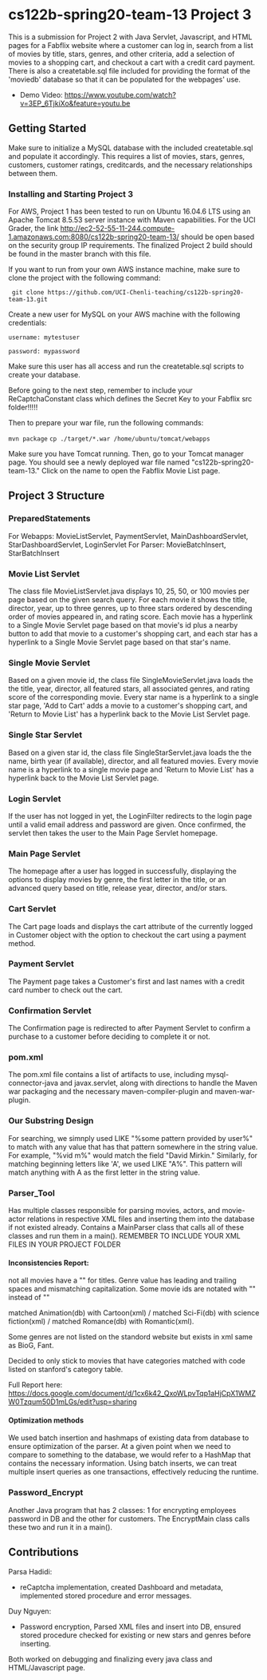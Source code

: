 # cs122b-spring20-team-13 Project 3
This is a submission for Project 2 with Java Servlet, Javascript, and HTML pages for a Fabflix website where a customer can log in, search from a list of movies by title, stars, genres, and other criteria, add a selection of movies to a shopping cart, and checkout a cart with a credit card payment. There is also a createtable.sql file included for providing the format of the 'moviedb' database so that it can be populated for the webpages' use.

- Demo Video: https://www.youtube.com/watch?v=3EP_6TjkiXo&feature=youtu.be

## Getting Started
Make sure to initialize a MySQL database with the included createtable.sql and populate it accordingly. This requires a list of movies, stars, genres, customers, customer ratings, creditcards, and the necessary relationships between them.

### Installing and Starting Project 3
For AWS, Project 1 has been tested to run on Ubuntu 16.04.6 LTS using an Apache Tomcat 8.5.53 server instance with Maven capabilities. For the UCI Grader, the link http://ec2-52-55-11-244.compute-1.amazonaws.com:8080/cs122b-spring20-team-13/ should be open based on the security group IP requirements. The finalized Project 2 build should be found in the master branch with this file.

If you want to run from your own AWS instance machine, make sure to clone the project with the following command:

``` git clone https://github.com/UCI-Chenli-teaching/cs122b-spring20-team-13.git```

Create a new user for MySQL on your AWS machine with the following credentials:

```username: mytestuser```

```password: mypassword```

Make sure this user has all access and run the createtable.sql scripts to create your database.

Before going to the next step, remember to include your ReCaptchaConstant class which defines the Secret Key to your Fabflix src folder!!!!!

Then to prepare your war file, run the following commands:

```mvn package```
```cp ./target/*.war /home/ubuntu/tomcat/webapps```

Make sure you have Tomcat running. Then, go to your Tomcat manager page. You should see a newly deployed war file named "cs122b-spring20-team-13." Click on the name to open the Fabflix Movie List page.

## Project 3 Structure

### PreparedStatements
For Webapps: MovieListServlet, PaymentServlet, MainDashboardServlet, StarDashboardServlet, LoginServlet
For Parser: MovieBatchInsert, StarBatchInsert
### Movie List Servlet
The class file MovieListServlet.java displays 10, 25, 50, or 100 movies per page based on the given search query. For each movie it shows the title, director, year, up to three genres, up to three stars ordered by descending order of movies appeared in, and rating score. Each movie has a hyperlink to a Single Movie Servlet page based on that movie's id plus a nearby button to add that movie to a customer's shopping cart, and each star has a hyperlink to a Single Movie Servlet page based on that star's name.
### Single Movie Servlet
Based on a given movie id, the class file SingleMovieServlet.java loads the the title, year, director, all featured stars, all associated genres, and rating score of the corresponding movie. Every star name is a hyperlink to a single star page, 'Add to Cart' adds a movie to a customer's shopping cart, and 'Return to Movie List' has a hyperlink back to the Movie List Servlet page.
### Single Star Servlet
Based on a given star id, the class file SingleStarServlet.java loads the the name, birth year (if available), director, and all featured movies. Every movie name is a hyperlink to a single movie page and 'Return to Movie List' has a hyperlink back to the Movie List Servlet page.
### Login Servlet
If the user has not logged in yet, the LoginFilter redirects to the login page until a valid email address and password are given. Once confirmed, the servlet then takes the user to the Main Page Servlet homepage.
### Main Page Servlet
The homepage after a user has logged in successfully, displaying the options to display movies by genre, the first letter in the title, or an advanced query based on title, release year, director, and/or stars.
### Cart Servlet
The Cart page loads and displays the cart attribute of the currently logged in Customer object with the option to checkout the cart using a payment method.
### Payment Servlet
The Payment page takes a Customer's first and last names with a credit card number to check out the cart.
### Confirmation Servlet
The Confirmation page is redirected to after Payment Servlet to confirm a purchase to a customer before deciding to complete it or not.
### pom.xml
The pom.xml file contains a list of artifacts to use, including mysql-connector-java and javax.servlet, along with directions to handle the Maven war packaging and the necessary maven-compiler-plugin and maven-war-plugin.
### Our Substring Design
For searching, we simnply used LIKE "%some pattern provided by user%" to match with any value that has that pattern somewhere in the string value. For example, "%vid m%" would match the field "David Mirkin." Similarly, for matching beginning letters like 'A', we used LIKE "A%". This pattern will match anything with A as the first letter in the string value.


### Parser_Tool
Has multiple classes responsible for parsing movies, actors, and movie-actor relations in respective XML files and inserting them into the database if not existed already. Contains a MainParser class that calls all of these classes and run them in a main(). REMEMBER TO INCLUDE YOUR XML FILES IN YOUR PROJECT FOLDER

#### Inconsistencies Report:
not all movies have a "<t>" for titles. 
Genre value has leading and trailing spaces and mismatching capitalization. 
Some movie ids are notated with "<filmed>" instead of "<fid>"

matched Animation(db) with Cartoon(xml) / 
matched Sci-Fi(db) with science fiction(xml) / 
matched Romance(db) with Romantic(xml). 

Some genres are not listed on the standord website but exists in xml
same as BioG, Fant.

Decided to only stick to movies that have categories matched with code listed on stanford's category table.

Full Report here:
https://docs.google.com/document/d/1cx6k42_QxoWLpvTqp1aHjCpX1WMZW0Tzqum50D1mLGs/edit?usp=sharing

#### Optimization methods
We used batch insertion and hashmaps of existing data from database to ensure optimization of the parser. At a given point when we need to compare to something to the database, we would refer to a HashMap that contains the necessary information. Using batch inserts, we can treat multiple insert queries as one transactions, effectively reducing the runtime.

### Password_Encrypt
Another Java program that has 2 classes: 1 for encrypting employees password in DB and the other for customers. The EncryptMain class calls these two and run it in a main().

## Contributions
Parsa Hadidi:
- reCaptcha implementation, created Dashboard and metadata, implemented stored procedure and error messages.

Duy Nguyen: 
- Password encryption, Parsed XML files and insert into DB, ensured stored procedure checked for existing or new stars and genres before inserting.

Both worked on debugging and finalizing every java class and HTML/Javascript page.
